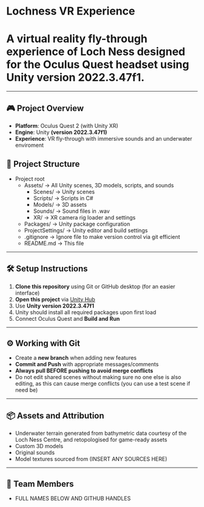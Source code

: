 # Lochness VR Experience

# A virtual reality fly-through experience of Loch Ness designed for the Oculus Quest headset using Unity version **2022.3.47f1**.

---

## 🎮 Project Overview

- **Platform**: Oculus Quest 2 (with Unity XR)
- **Engine**: Unity **(version 2022.3.47f1)**
- **Experience**: VR fly-through with immersive sounds and an underwater enviroment

## 📁 Project Structure

- Project root
  - Assets/ -> All Unity scenes, 3D models, scripts, and sounds
    - Scenes/ -> Unity scenes
    - Scripts/ -> Scripts in C#
    - Models/ -> 3D assets
    - Sounds/ -> Sound files in .wav
    - XR/ -> XR camera rig loader and settings
  - Packages/ -> Unity package configuration
  - ProjectSettings/ -> Unity editor and build settings
  - .gitignore -> Ignore file to make version control via git efficient
  - README.md -> This file

---

## 🛠️ Setup Instructions

1. **Clone this repository** using Git or GitHub desktop (for an easier interface)
2. **Open this project** via [Unity Hub](https://unity.com/download)
3. Use **Unity version 2022.3.47f1**
4. Unity should install all required packages upon first load
5. Connect Oculus Quest and **Build and Run**

---

## ⚙️ Working with Git

- Create a **new branch** when adding new features
- **Commit and Push** with appropriate messages/comments
- **Always pull BEFORE pushing to avoid merge conflicts**
- Do not edit shared scenes without making sure no one else is also editing, as this can cause merge conflicts (you can use a test scene if need be)

---

## 📦 Assets and Attribution

- Underwater terrain generated from bathymetric data courtesy of the Loch Ness Centre, and retopologised for game-ready assets
- Custom 3D models
- Original sounds
- Model textures sourced from (INSERT ANY SOURCES HERE)

---

## 👥 Team Members

- FULL NAMES BELOW AND GITHUB HANDLES